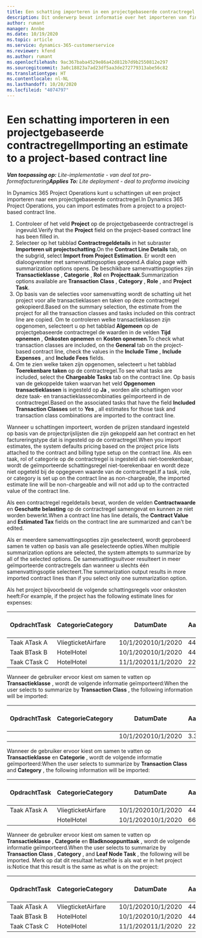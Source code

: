 ```yaml
---
title: Een schatting importeren in een projectgebaseerde contractregel
description: Dit onderwerp bevat informatie over het importeren van financiële schattingen uit een project naar een contractregel.
author: rumant
manager: Annbe
ms.date: 10/19/2020
ms.topic: article
ms.service: dynamics-365-customerservice
ms.reviewer: kfend
ms.author: rumant
ms.openlocfilehash: 9ac367baba4529e86a42d812b7d9b2550812e297
ms.sourcegitcommit: 3a0c18823a7ad23df5aa3de272779313abe56c82
ms.translationtype: HT
ms.contentlocale: nl-NL
ms.lasthandoff: 10/20/2020
ms.locfileid: "4074797"
---
```

# <a name="importing-an-estimate-to-a-project-based-contract-line"></a><span data-ttu-id="ed61c-103">Een schatting importeren in een projectgebaseerde contractregel</span><span class="sxs-lookup"><span data-stu-id="ed61c-103">Importing an estimate to a project-based contract line</span></span>

<span data-ttu-id="ed61c-104">_**Van toepassing op:** Lite-implementatie - van deal tot pro-formafacturering_</span><span class="sxs-lookup"><span data-stu-id="ed61c-104">_**Applies To:** Lite deployment - deal to proforma invoicing_</span></span>

<span data-ttu-id="ed61c-105">In Dynamics 365 Project Operations kunt u schattingen uit een project importeren naar een projectgebaseerde contractregel.</span><span class="sxs-lookup"><span data-stu-id="ed61c-105">In Dynamics 365 Project Operations, you can import estimates from a project to a project-based contract line.</span></span>

1. <span data-ttu-id="ed61c-106">Controleer of het veld **Project** op de projectgebaseerde contractregel is ingevuld.</span><span class="sxs-lookup"><span data-stu-id="ed61c-106">Verify that the **Project** field on the project-based contract line has been filled in.</span></span>
2. <span data-ttu-id="ed61c-107">Selecteer op het tabblad **Contractregeldetails** in het subraster **Importeren uit projectschatting**.</span><span class="sxs-lookup"><span data-stu-id="ed61c-107">On the **Contract Line Details** tab, on the subgrid, select **Import from Project Estimation**.</span></span> <span data-ttu-id="ed61c-108">Er wordt een dialoogvenster met samenvattingsopties geopend.</span><span class="sxs-lookup"><span data-stu-id="ed61c-108">A dialog page with summarization options opens.</span></span> <span data-ttu-id="ed61c-109">De beschikbare samenvattingsopties zijn **Transactieklasse** , **Categorie** , **Rol** en **Projecttaak**.</span><span class="sxs-lookup"><span data-stu-id="ed61c-109">Summarization options available are **Transaction Class** , **Category** , **Role** , and **Project Task**.</span></span>
3. <span data-ttu-id="ed61c-110">Op basis van de selecties voor samenvatting wordt de schatting uit het project voor alle transactieklassen en taken op deze contractregel gekopieerd.</span><span class="sxs-lookup"><span data-stu-id="ed61c-110">Based on the summary selection, the estimate from the project for all the transaction classes and tasks included on this contract line are copied.</span></span> <span data-ttu-id="ed61c-111">Om te controleren welke transactieklassen zijn opgenomen, selecteert u op het tabblad **Algemeen** op de projectgebaseerde contractregel de waarden in de velden **Tijd opnemen** , **Onkosten opnemen** en **Kosten opnemen**.</span><span class="sxs-lookup"><span data-stu-id="ed61c-111">To check what transaction classes are included, on the **General** tab on the project-based contract line, check the values in the **Include Time** , **Include Expenses** , and **Include Fees** fields.</span></span> 
4. <span data-ttu-id="ed61c-112">Om te zien welke taken zijn opgenomen, selecteert u het tabblad **Toerekenbare taken** op de contractregel.</span><span class="sxs-lookup"><span data-stu-id="ed61c-112">To see what tasks are included, select the **Chargeable Tasks** tab on the contract line.</span></span> <span data-ttu-id="ed61c-113">Op basis van de gekoppelde taken waarvan het veld **Opgenomen transactieklassen** is ingesteld op **Ja** , worden alle schattingen voor deze taak- en transactieklassecombinaties geïmporteerd in de contractregel.</span><span class="sxs-lookup"><span data-stu-id="ed61c-113">Based on the associated tasks that have the field **Included Transaction Classes** set to **Yes** , all estimates for those task and transaction class combinations are imported to the contract line.</span></span>

<span data-ttu-id="ed61c-114">Wanneer u schattingen importeert, worden de prijzen standaard ingesteld op basis van de projectprijslijsten die zijn gekoppeld aan het contract en het factureringstype dat is ingesteld op de contractregel.</span><span class="sxs-lookup"><span data-stu-id="ed61c-114">When you import estimates, the system defaults pricing based on the project price lists attached to the contract and billing type setup on the contract line.</span></span> <span data-ttu-id="ed61c-115">Als een taak, rol of categorie op de contractregel is ingesteld als niet-toerekenbaar, wordt de geïmporteerde schattingsregel niet-toerekenbaar en wordt deze niet opgeteld bij de opgegeven waarde van de contractregel.</span><span class="sxs-lookup"><span data-stu-id="ed61c-115">If a task, role, or category is set up on the contract line as non-chargeable, the imported estimate line will be non-chargeable and will not add up to the contracted value of the contract line.</span></span>

<span data-ttu-id="ed61c-116">Als een contractregel regeldetails bevat, worden de velden **Contractwaarde** en **Geschatte belasting** op de contractregel samengevat en kunnen ze niet worden bewerkt.</span><span class="sxs-lookup"><span data-stu-id="ed61c-116">When a contract line has line details, the **Contract Value** and **Estimated Tax** fields on the contract line are summarized and can't be edited.</span></span>

<span data-ttu-id="ed61c-117">Als er meerdere samenvattingsopties zijn geselecteerd, wordt geprobeerd samen te vatten op basis van alle geselecteerde opties.</span><span class="sxs-lookup"><span data-stu-id="ed61c-117">When multiple summarization options are selected, the system attempts to summarize by all of the selected options.</span></span> <span data-ttu-id="ed61c-118">De samenvattingsuitvoer resulteert in meer geïmporteerde contractregels dan wanneer u slechts één samenvattingsoptie selecteert.</span><span class="sxs-lookup"><span data-stu-id="ed61c-118">The summarization output results in more imported contract lines than if you select only one summarization option.</span></span>

<span data-ttu-id="ed61c-119">Als het project bijvoorbeeld de volgende schattingsregels voor onkosten heeft:</span><span class="sxs-lookup"><span data-stu-id="ed61c-119">For example, if the project has the following estimate lines for expenses:</span></span>

| <span data-ttu-id="ed61c-120">Opdracht</span><span class="sxs-lookup"><span data-stu-id="ed61c-120">Task</span></span> | <span data-ttu-id="ed61c-121">Categorie</span><span class="sxs-lookup"><span data-stu-id="ed61c-121">Category</span></span> | <span data-ttu-id="ed61c-122">Datum</span><span class="sxs-lookup"><span data-stu-id="ed61c-122">Date</span></span> | <span data-ttu-id="ed61c-123">Aantal</span><span class="sxs-lookup"><span data-stu-id="ed61c-123">Quantity</span></span> | <span data-ttu-id="ed61c-124">Prijs per eenheid</span><span class="sxs-lookup"><span data-stu-id="ed61c-124">Unit price</span></span> | <span data-ttu-id="ed61c-125">Bedrag</span><span class="sxs-lookup"><span data-stu-id="ed61c-125">Amount</span></span> |
| --- | --- | --- | --- | --- | --- |
| <span data-ttu-id="ed61c-126">Taak A</span><span class="sxs-lookup"><span data-stu-id="ed61c-126">Task A</span></span> | <span data-ttu-id="ed61c-127">Vliegticket</span><span class="sxs-lookup"><span data-stu-id="ed61c-127">Airfare</span></span> | <span data-ttu-id="ed61c-128">10/1/2020</span><span class="sxs-lookup"><span data-stu-id="ed61c-128">10/1/2020</span></span> | <span data-ttu-id="ed61c-129">4</span><span class="sxs-lookup"><span data-stu-id="ed61c-129">4</span></span> | <span data-ttu-id="ed61c-130">400</span><span class="sxs-lookup"><span data-stu-id="ed61c-130">400</span></span> | <span data-ttu-id="ed61c-131">1600</span><span class="sxs-lookup"><span data-stu-id="ed61c-131">1600</span></span> |
| <span data-ttu-id="ed61c-132">Taak B</span><span class="sxs-lookup"><span data-stu-id="ed61c-132">Task B</span></span> | <span data-ttu-id="ed61c-133">Hotel</span><span class="sxs-lookup"><span data-stu-id="ed61c-133">Hotel</span></span> | <span data-ttu-id="ed61c-134">10/1/2020</span><span class="sxs-lookup"><span data-stu-id="ed61c-134">10/1/2020</span></span> | <span data-ttu-id="ed61c-135">4</span><span class="sxs-lookup"><span data-stu-id="ed61c-135">4</span></span> | <span data-ttu-id="ed61c-136">200</span><span class="sxs-lookup"><span data-stu-id="ed61c-136">200</span></span> | <span data-ttu-id="ed61c-137">800</span><span class="sxs-lookup"><span data-stu-id="ed61c-137">800</span></span> |
| <span data-ttu-id="ed61c-138">Taak C</span><span class="sxs-lookup"><span data-stu-id="ed61c-138">Task C</span></span> | <span data-ttu-id="ed61c-139">Hotel</span><span class="sxs-lookup"><span data-stu-id="ed61c-139">Hotel</span></span> | <span data-ttu-id="ed61c-140">11/1/2020</span><span class="sxs-lookup"><span data-stu-id="ed61c-140">11/1/2020</span></span> | <span data-ttu-id="ed61c-141">2</span><span class="sxs-lookup"><span data-stu-id="ed61c-141">2</span></span> | <span data-ttu-id="ed61c-142">200</span><span class="sxs-lookup"><span data-stu-id="ed61c-142">200</span></span> | <span data-ttu-id="ed61c-143">400</span><span class="sxs-lookup"><span data-stu-id="ed61c-143">400</span></span> |

<span data-ttu-id="ed61c-144">Wanneer de gebruiker ervoor kiest om samen te vatten op **Transactieklasse** , wordt de volgende informatie geïmporteerd:</span><span class="sxs-lookup"><span data-stu-id="ed61c-144">When the user selects to summarize by **Transaction Class** , the following information will be imported:</span></span>

| <span data-ttu-id="ed61c-145">Opdracht</span><span class="sxs-lookup"><span data-stu-id="ed61c-145">Task</span></span> | <span data-ttu-id="ed61c-146">Categorie</span><span class="sxs-lookup"><span data-stu-id="ed61c-146">Category</span></span> | <span data-ttu-id="ed61c-147">Datum</span><span class="sxs-lookup"><span data-stu-id="ed61c-147">Date</span></span> | <span data-ttu-id="ed61c-148">Aantal</span><span class="sxs-lookup"><span data-stu-id="ed61c-148">Quantity</span></span> | <span data-ttu-id="ed61c-149">Prijs per eenheid</span><span class="sxs-lookup"><span data-stu-id="ed61c-149">Unit price</span></span> | <span data-ttu-id="ed61c-150">Bedrag</span><span class="sxs-lookup"><span data-stu-id="ed61c-150">Amount</span></span> |
| --- | --- | --- | --- | --- | --- |
| &nbsp; | &nbsp; | <span data-ttu-id="ed61c-151">10/1/2020</span><span class="sxs-lookup"><span data-stu-id="ed61c-151">10/1/2020</span></span> | <span data-ttu-id="ed61c-152">3.34</span><span class="sxs-lookup"><span data-stu-id="ed61c-152">3.34</span></span> | <span data-ttu-id="ed61c-153">840</span><span class="sxs-lookup"><span data-stu-id="ed61c-153">840</span></span> | <span data-ttu-id="ed61c-154">2800</span><span class="sxs-lookup"><span data-stu-id="ed61c-154">2800</span></span> |

<span data-ttu-id="ed61c-155">Wanneer de gebruiker ervoor kiest om samen te vatten op **Transactieklasse** en **Categorie** , wordt de volgende informatie geïmporteerd:</span><span class="sxs-lookup"><span data-stu-id="ed61c-155">When the user selects to summarize by **Transaction Class** and **Category** , the following information will be imported:</span></span>

| <span data-ttu-id="ed61c-156">Opdracht</span><span class="sxs-lookup"><span data-stu-id="ed61c-156">Task</span></span> | <span data-ttu-id="ed61c-157">Categorie</span><span class="sxs-lookup"><span data-stu-id="ed61c-157">Category</span></span> | <span data-ttu-id="ed61c-158">Datum</span><span class="sxs-lookup"><span data-stu-id="ed61c-158">Date</span></span> | <span data-ttu-id="ed61c-159">Aantal</span><span class="sxs-lookup"><span data-stu-id="ed61c-159">Quantity</span></span> | <span data-ttu-id="ed61c-160">Prijs per eenheid</span><span class="sxs-lookup"><span data-stu-id="ed61c-160">Unit price</span></span> | <span data-ttu-id="ed61c-161">Bedrag</span><span class="sxs-lookup"><span data-stu-id="ed61c-161">Amount</span></span> |
| --- | --- | --- | --- | --- | --- |
| <span data-ttu-id="ed61c-162">Taak A</span><span class="sxs-lookup"><span data-stu-id="ed61c-162">Task A</span></span> | <span data-ttu-id="ed61c-163">Vliegticket</span><span class="sxs-lookup"><span data-stu-id="ed61c-163">Airfare</span></span> | <span data-ttu-id="ed61c-164">10/1/2020</span><span class="sxs-lookup"><span data-stu-id="ed61c-164">10/1/2020</span></span> | <span data-ttu-id="ed61c-165">4</span><span class="sxs-lookup"><span data-stu-id="ed61c-165">4</span></span> | <span data-ttu-id="ed61c-166">400</span><span class="sxs-lookup"><span data-stu-id="ed61c-166">400</span></span> | <span data-ttu-id="ed61c-167">1600</span><span class="sxs-lookup"><span data-stu-id="ed61c-167">1600</span></span> |
| &nbsp;| <span data-ttu-id="ed61c-168">Hotel</span><span class="sxs-lookup"><span data-stu-id="ed61c-168">Hotel</span></span> | <span data-ttu-id="ed61c-169">10/1/2020</span><span class="sxs-lookup"><span data-stu-id="ed61c-169">10/1/2020</span></span> | <span data-ttu-id="ed61c-170">6</span><span class="sxs-lookup"><span data-stu-id="ed61c-170">6</span></span> | <span data-ttu-id="ed61c-171">200</span><span class="sxs-lookup"><span data-stu-id="ed61c-171">200</span></span> | <span data-ttu-id="ed61c-172">1200</span><span class="sxs-lookup"><span data-stu-id="ed61c-172">1200</span></span> |

<span data-ttu-id="ed61c-173">Wanneer de gebruiker ervoor kiest om samen te vatten op **Transactieklasse** , **Categorie** en **Bladknooppunttaak** , wordt de volgende informatie geïmporteerd.</span><span class="sxs-lookup"><span data-stu-id="ed61c-173">When the user selects to summarize by **Transaction Class** , **Category** , and **Leaf Node Task** , the following will be imported.</span></span> <span data-ttu-id="ed61c-174">Merk op dat dit resultaat hetzelfde is als wat er in het project is:</span><span class="sxs-lookup"><span data-stu-id="ed61c-174">Notice that this result is the same as what is on the project:</span></span>

| <span data-ttu-id="ed61c-175">Opdracht</span><span class="sxs-lookup"><span data-stu-id="ed61c-175">Task</span></span> | <span data-ttu-id="ed61c-176">Categorie</span><span class="sxs-lookup"><span data-stu-id="ed61c-176">Category</span></span> | <span data-ttu-id="ed61c-177">Datum</span><span class="sxs-lookup"><span data-stu-id="ed61c-177">Date</span></span> | <span data-ttu-id="ed61c-178">Aantal</span><span class="sxs-lookup"><span data-stu-id="ed61c-178">Quantity</span></span> | <span data-ttu-id="ed61c-179">Prijs per eenheid</span><span class="sxs-lookup"><span data-stu-id="ed61c-179">Unit price</span></span> | <span data-ttu-id="ed61c-180">Bedrag</span><span class="sxs-lookup"><span data-stu-id="ed61c-180">Amount</span></span> |
| --- | --- | --- | --- | --- | --- |
| <span data-ttu-id="ed61c-181">Taak A</span><span class="sxs-lookup"><span data-stu-id="ed61c-181">Task A</span></span> | <span data-ttu-id="ed61c-182">Vliegticket</span><span class="sxs-lookup"><span data-stu-id="ed61c-182">Airfare</span></span> | <span data-ttu-id="ed61c-183">10/1/2020</span><span class="sxs-lookup"><span data-stu-id="ed61c-183">10/1/2020</span></span> | <span data-ttu-id="ed61c-184">4</span><span class="sxs-lookup"><span data-stu-id="ed61c-184">4</span></span> | <span data-ttu-id="ed61c-185">400</span><span class="sxs-lookup"><span data-stu-id="ed61c-185">400</span></span> | <span data-ttu-id="ed61c-186">1600</span><span class="sxs-lookup"><span data-stu-id="ed61c-186">1600</span></span> |
| <span data-ttu-id="ed61c-187">Taak B</span><span class="sxs-lookup"><span data-stu-id="ed61c-187">Task B</span></span> | <span data-ttu-id="ed61c-188">Hotel</span><span class="sxs-lookup"><span data-stu-id="ed61c-188">Hotel</span></span> | <span data-ttu-id="ed61c-189">10/1/2020</span><span class="sxs-lookup"><span data-stu-id="ed61c-189">10/1/2020</span></span> | <span data-ttu-id="ed61c-190">4</span><span class="sxs-lookup"><span data-stu-id="ed61c-190">4</span></span> | <span data-ttu-id="ed61c-191">200</span><span class="sxs-lookup"><span data-stu-id="ed61c-191">200</span></span> | <span data-ttu-id="ed61c-192">800</span><span class="sxs-lookup"><span data-stu-id="ed61c-192">800</span></span> |
| <span data-ttu-id="ed61c-193">Taak C</span><span class="sxs-lookup"><span data-stu-id="ed61c-193">Task C</span></span> | <span data-ttu-id="ed61c-194">Hotel</span><span class="sxs-lookup"><span data-stu-id="ed61c-194">Hotel</span></span> | <span data-ttu-id="ed61c-195">11/1/2020</span><span class="sxs-lookup"><span data-stu-id="ed61c-195">11/1/2020</span></span> | <span data-ttu-id="ed61c-196">2</span><span class="sxs-lookup"><span data-stu-id="ed61c-196">2</span></span> | <span data-ttu-id="ed61c-197">200</span><span class="sxs-lookup"><span data-stu-id="ed61c-197">200</span></span> | <span data-ttu-id="ed61c-198">400</span><span class="sxs-lookup"><span data-stu-id="ed61c-198">400</span></span> |
